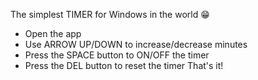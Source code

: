 The simplest TIMER for Windows in the world 😁
- Open the app
- Use ARROW UP/DOWN to increase/decrease minutes
- Press the SPACE button to ON/OFF the timer
- Press the DEL button to reset the timer
That's it!
